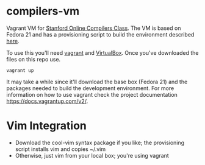 compilers-vm
============

Vagrant VM for [Stanford Online Compilers Class](http://online.stanford.edu/course/compilers-0). The VM is based on Fedora 21 and has a provisioning script to build the environment described [here](https://class.stanford.edu/courses/Engineering/Compilers/Fall2014/6b750292e90d4950b895f621a5671b49/). 

To use this you'll need [vagrant](https://www.vagrantup.com/) and [VirtualBox](https://www.virtualbox.org/). Once you've downloaded the files on this repo use.

```vagrant up```

It may take a while since it'll download the base box (Fedora 21) and the packages needed to build the development environment. For more information on how to use vagrant check the project documentation https://docs.vagrantup.com/v2/.

Vim Integration
============
- Download the cool-vim syntax package if you like; the provisioning script installs vim and copies ~/.vim
- Otherwise, just vim from your local box; you're using vagrant
